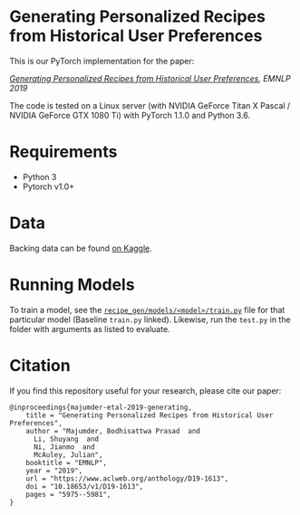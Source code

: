 # Generating Personalized Recipes from Historical User Preferences
This is our PyTorch implementation for the paper:

*[Generating Personalized Recipes from Historical User Preferences](https://arxiv.org/pdf/1909.00105.pdf), EMNLP 2019*

The code is tested on a Linux server (with NVIDIA GeForce Titan X Pascal / NVIDIA GeForce GTX 1080 Ti) with PyTorch 1.1.0 and Python 3.6.

# Requirements
* Python 3
* Pytorch v1.0+

# Data
Backing data can be found [on Kaggle](https://www.kaggle.com/shuyangli94/food-com-recipes-and-user-interactions).

# Running Models
To train a model, see the [`recipe_gen/models/<model>/train.py`](https://github.com/majumderb/recipe-personalization/blob/master/recipe_gen/models/baseline/train.py) file for that particular model (Baseline `train.py` linked). Likewise, run the `test.py` in the folder with arguments as listed to evaluate.

# Citation
If you find this repository useful for your research, please cite our paper:
```
@inproceedings{majumder-etal-2019-generating,
    title = "Generating Personalized Recipes from Historical User Preferences",
    author = "Majumder, Bodhisattwa Prasad  and
      Li, Shuyang  and
      Ni, Jianmo  and
      McAuley, Julian",
    booktitle = "EMNLP",
    year = "2019",
    url = "https://www.aclweb.org/anthology/D19-1613",
    doi = "10.18653/v1/D19-1613",
    pages = "5975--5981",
}
```
